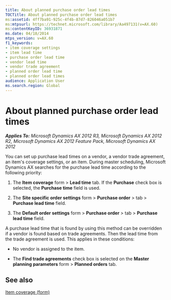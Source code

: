 ```yaml
---
title: About planned purchase order lead times
TOCTitle: About planned purchase order lead times
ms:assetid: 4ff7ba91-925c-4f4b-87d7-826046a051b7
ms:mtpsurl: https://technet.microsoft.com/library/Aa497131(v=AX.60)
ms:contentKeyID: 36931871
ms.date: 04/18/2014
mtps_version: v=AX.60
f1_keywords:
- item coverage settings
- item lead time
- purchase order lead time
- vendor lead time
- vendor trade agreement
- planned order lead time
- planned order lead times
audience: Application User
ms.search.region: Global
---
```


# About planned purchase order lead times 


_**Applies To:** Microsoft Dynamics AX 2012 R3, Microsoft Dynamics AX 2012 R2, Microsoft Dynamics AX 2012 Feature Pack, Microsoft Dynamics AX 2012_

You can set up purchase lead times on a vendor, a vendor trade agreement, an item's coverage settings, or an item. During master scheduling, Microsoft Dynamics AX searches for the purchase lead time according to the following priority:

1.  The **Item coverage** form \> **Lead time** tab. If the **Purchase** check box is selected, the **Purchase time** field is used.

2.  The **Site specific order settings** form \> **Purchase order** \> tab \> **Purchase lead time** field.

3.  The **Default order settings** form \> **Purchase order** \> tab \> **Purchase lead time** field.

A purchase lead time that is found by using this method can be overridden if a vendor is found based on trade agreements. Then the lead time from the trade agreement is used. This applies in these conditions:

  - No vendor is assigned to the item.

  - The **Find trade agreements** check box is selected on the **Master planning parameters** form \> **Planned orders** tab.

## See also

[Item coverage (form)](https://technet.microsoft.com/library/aa619147\(v=ax.60\))

  



